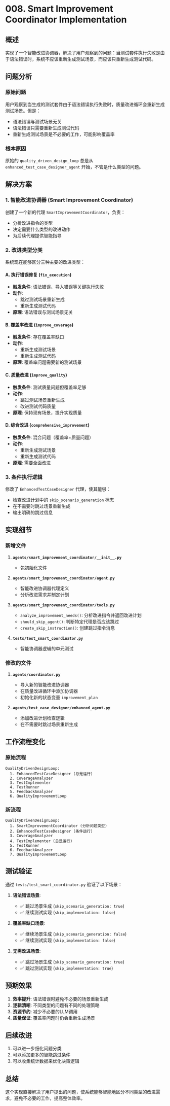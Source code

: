 # 008. Smart Improvement Coordinator Implementation

## 概述

实现了一个智能改进协调器，解决了用户观察到的问题：当测试套件执行失败是由于语法错误时，系统不应该重新生成测试场景，而应该只重新生成测试代码。

## 问题分析

### 原始问题
用户观察到当生成的测试套件由于语法错误执行失败时，质量改进循环会重新生成测试场景。但是：
- 语法错误与测试场景无关
- 语法错误只需要重新生成测试代码
- 重新生成测试场景是不必要的工作，可能影响覆盖率

### 根本原因
原始的 `quality_driven_design_loop` 总是从 `enhanced_test_case_designer_agent` 开始，不管是什么类型的问题。

## 解决方案

### 1. 智能改进协调器 (Smart Improvement Coordinator)

创建了一个新的代理 `SmartImprovementCoordinator`，负责：
- 分析改进指令的类型
- 决定需要什么类型的改进动作
- 为后续代理提供智能指导

### 2. 改进类型分类

系统现在能够区分三种主要的改进类型：

#### A. 执行错误修复 (`fix_execution`)
- **触发条件**: 语法错误、导入错误等关键执行失败
- **动作**: 
  - 跳过测试场景重新生成
  - 重新生成测试代码
- **原理**: 语法错误与测试场景无关

#### B. 覆盖率改进 (`improve_coverage`)
- **触发条件**: 存在覆盖率缺口
- **动作**:
  - 重新生成测试场景
  - 重新生成测试代码
- **原理**: 覆盖率问题需要新的测试场景

#### C. 质量改进 (`improve_quality`)
- **触发条件**: 测试质量问题但覆盖率足够
- **动作**:
  - 跳过测试场景重新生成
  - 改进测试代码质量
- **原理**: 保持现有场景，提升实现质量

#### D. 综合改进 (`comprehensive_improvement`)
- **触发条件**: 混合问题（覆盖率+质量问题）
- **动作**:
  - 重新生成测试场景
  - 重新生成测试代码
- **原理**: 需要全面改进

### 3. 条件执行逻辑

修改了 `EnhancedTestCaseDesigner` 代理，使其能够：
- 检查改进计划中的 `skip_scenario_generation` 标志
- 在不需要时跳过场景重新生成
- 输出明确的跳过信息

## 实现细节

### 新增文件

1. **`agents/smart_improvement_coordinator/__init__.py`**
   - 包初始化文件

2. **`agents/smart_improvement_coordinator/agent.py`**
   - 智能改进协调器代理定义
   - 分析改进需求并制定计划

3. **`agents/smart_improvement_coordinator/tools.py`**
   - `analyze_improvement_needs()`: 分析改进指令并返回改进计划
   - `should_skip_agent()`: 判断特定代理是否应该跳过
   - `create_skip_instruction()`: 创建跳过指令消息

4. **`tests/test_smart_coordinator.py`**
   - 智能协调器逻辑的单元测试

### 修改的文件

1. **`agents/coordinator.py`**
   - 导入新的智能改进协调器
   - 在质量改进循环中添加协调器
   - 初始化新的状态变量 `improvement_plan`

2. **`agents/test_case_designer/enhanced_agent.py`**
   - 添加改进计划检查逻辑
   - 在不需要时跳过场景重新生成

## 工作流程变化

### 原始流程
```
QualityDrivenDesignLoop:
  1. EnhancedTestCaseDesigner (总是运行)
  2. CoverageAnalyzer
  3. TestImplementer
  4. TestRunner
  5. FeedbackAnalyzer
  6. QualityImprovementLoop
```

### 新流程
```
QualityDrivenDesignLoop:
  1. SmartImprovementCoordinator (分析问题类型)
  2. EnhancedTestCaseDesigner (条件运行)
  3. CoverageAnalyzer
  4. TestImplementer (总是运行)
  5. TestRunner
  6. FeedbackAnalyzer
  7. QualityImprovementLoop
```

## 测试验证

通过 `tests/test_smart_coordinator.py` 验证了以下场景：

1. **语法错误场景**: 
   - ✅ 跳过场景生成 (`skip_scenario_generation: true`)
   - ✅ 继续测试实现 (`skip_implementation: false`)

2. **覆盖率缺口场景**:
   - ✅ 继续场景生成 (`skip_scenario_generation: false`)
   - ✅ 继续测试实现 (`skip_implementation: false`)

3. **无需改进场景**:
   - ✅ 跳过场景生成 (`skip_scenario_generation: true`)
   - ✅ 跳过测试实现 (`skip_implementation: true`)

## 预期效果

1. **效率提升**: 语法错误时避免不必要的场景重新生成
2. **逻辑清晰**: 不同类型的问题有不同的处理策略
3. **资源节约**: 减少不必要的LLM调用
4. **质量保证**: 覆盖率问题时仍会重新生成场景

## 后续改进

1. 可以进一步细化问题分类
2. 可以添加更多的智能跳过条件
3. 可以收集统计数据来优化决策逻辑

## 总结

这个实现直接解决了用户提出的问题，使系统能够智能地区分不同类型的改进需求，避免不必要的工作，提高整体效率。
